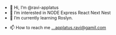 - 👋 Hi, I’m @ravi-applatus
- 👀 I’m interested in NODE Express React Next Nest
- 🌱 I’m currently learning Roslyn.
<!-- - 💞️ I’m looking to collaborate on ... -->
- 📫 How to reach me ...applatus.ravi@gamil.com

<!---
ravi-applatus/ravi-applatus is a ✨ special ✨ repository because its `README.md` (this file) appears on your GitHub profile.
You can click the Preview link to take a look at your changes.
--->
